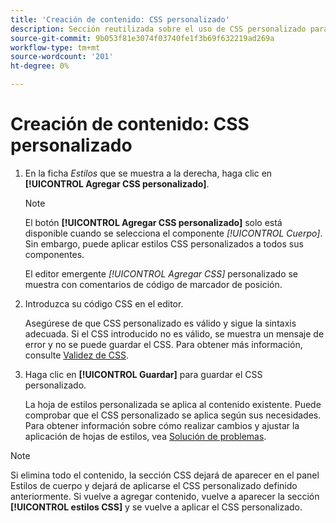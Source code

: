 ```yaml
---
title: 'Creación de contenido: CSS personalizado'
description: Sección reutilizada sobre el uso de CSS personalizado para la creación de contenido
source-git-commit: 9b053f81e3074f03740fe1f3b69f632219ad269a
workflow-type: tm+mt
source-wordcount: '201'
ht-degree: 0%

---
```


# Creación de contenido: CSS personalizado

1. En la ficha _Estilos_ que se muestra a la derecha, haga clic en **[!UICONTROL Agregar CSS personalizado]**.

   >[!NOTE]
   >
   >El botón **[!UICONTROL Agregar CSS personalizado]** solo está disponible cuando se selecciona el componente _[!UICONTROL Cuerpo]_. Sin embargo, puede aplicar estilos CSS personalizados a todos sus componentes.

   El editor emergente _[!UICONTROL Agregar CSS]_ personalizado se muestra con comentarios de código de marcador de posición.

1. Introduzca su código CSS en el editor.

   Asegúrese de que CSS personalizado es válido y sigue la sintaxis adecuada. Si el CSS introducido no es válido, se muestra un mensaje de error y no se puede guardar el CSS. Para obtener más información, consulte [Validez de CSS](../user/content/design-custom-css.md#css-validity).

1. Haga clic en **[!UICONTROL Guardar]** para guardar el CSS personalizado.

   La hoja de estilos personalizada se aplica al contenido existente. Puede comprobar que el CSS personalizado se aplica según sus necesidades. Para obtener información sobre cómo realizar cambios y ajustar la aplicación de hojas de estilos, vea [Solución de problemas](../user/content/design-custom-css.md#troubleshooting).

>[!NOTE]
>
>  Si elimina todo el contenido, la sección CSS dejará de aparecer en el panel Estilos de cuerpo y dejará de aplicarse el CSS personalizado definido anteriormente. Si vuelve a agregar contenido, vuelve a aparecer la sección **[!UICONTROL estilos CSS]** y se vuelve a aplicar el CSS personalizado.
